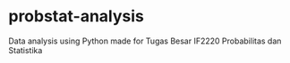 # probstat-analysis
Data analysis using Python made for Tugas Besar IF2220 Probabilitas dan Statistika
